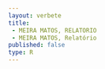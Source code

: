 ```yaml
---
layout: verbete
title:
 - MEIRA MATOS, RELATORIO
 - MEIRA MATOS, Relatório
published: false
type: R
---
```


